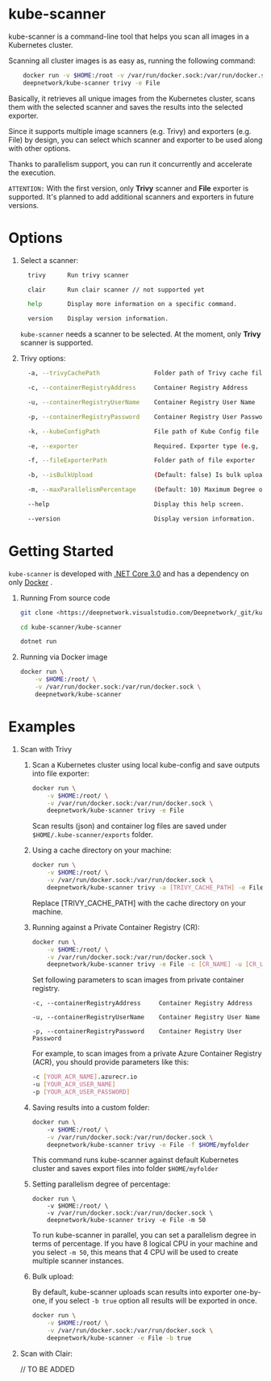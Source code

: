 # kube-scanner

kube-scanner is a command-line tool that helps you scan all images in a Kubernetes cluster.

Scanning all cluster images is as easy as, running the following command:

```bash
    docker run -v $HOME:/root -v /var/run/docker.sock:/var/run/docker.sock \
    deepnetwork/kube-scanner trivy -e File
```

Basically, it retrieves all unique images from the Kubernetes cluster, scans them with the selected scanner and saves the results into the selected exporter.

Since it supports multiple image scanners (e.g. Trivy) and exporters (e.g. File) by design, 
you can select which scanner and exporter to be used along with other options.

Thanks to parallelism support, you can run it concurrently and accelerate the execution.

`ATTENTION:` With the first version, only **Trivy** scanner and **File** exporter is supported. It's planned to add additional
scanners and exporters in future versions.

# Options

1. Select a scanner:
    ```bash
      trivy      Run trivy scanner
    
      clair      Run clair scanner // not supported yet
    
      help       Display more information on a specific command.
    
      version    Display version information.
    
    ```

    `kube-scanner` needs a scanner to be selected. At the moment, only **Trivy** scanner is supported. 

2. Trivy options:
    ```bash
      -a, --trivyCachePath               Folder path of Trivy cache files
    
      -c, --containerRegistryAddress     Container Registry Address
    
      -u, --containerRegistryUserName    Container Registry User Name
    
      -p, --containerRegistryPassword    Container Registry User Password
    
      -k, --kubeConfigPath               File path of Kube Config file
    
      -e, --exporter                     Required. Exporter type (e.g, File)
    
      -f, --fileExporterPath             Folder path of file exporter
    
      -b, --isBulkUpload                 (Default: false) Is bulk upload
    
      -m, --maxParallelismPercentage     (Default: 10) Maximum Degree of Parallelism in Percentage
    
      --help                             Display this help screen.
    
      --version                          Display version information.
    ```

# Getting Started

   `kube-scanner` is developed with [.NET Core 3.0](https://dotnet.microsoft.com/download/dotnet-core/3.0) 
   and has a dependency on only [Docker](https://docs.docker.com/install/) . 

1.	Running From source code

    ```bash
    git clone <https://deepnetwork.visualstudio.com/Deepnetwork/_git/kube-scanner>
    
    cd kube-scanner/kube-scanner
    
    dotnet run
    ```

2. Running via Docker image

    ```bash
    docker run \
        -v $HOME:/root/ \
        -v /var/run/docker.sock:/var/run/docker.sock \
        deepnetwork/kube-scanner
    ```

# Examples

1. Scan with Trivy

    1. Scan a Kubernetes cluster using local kube-config and save outputs into file exporter: 
              
        ```bash
        docker run \
            -v $HOME:/root/ \
            -v /var/run/docker.sock:/var/run/docker.sock \
            deepnetwork/kube-scanner trivy -e File
        ```        
        Scan results (json) and container log files are saved under `$HOME/.kube-scanner/exports` folder.
        
    1. Using a cache directory on your machine:
    
        ```bash
        docker run \
            -v $HOME:/root/ \
            -v /var/run/docker.sock:/var/run/docker.sock \
            deepnetwork/kube-scanner trivy -a [TRIVY_CACHE_PATH] -e File
        ```
        
        Replace [TRIVY_CACHE_PATH] with the cache directory on your machine.

       
    1. Running against a Private Container Registry (CR):
    
        ```bash
        docker run \
            -v $HOME:/root/ \
            -v /var/run/docker.sock:/var/run/docker.sock \
            deepnetwork/kube-scanner trivy -e File -c [CR_NAME] -u [CR_USER] -p [CR_USER_PASSWORD]
        ```
        
        Set following parameters to scan images from private container registry.
        
        ```
        -c, --containerRegistryAddress     Container Registry Address
    
        -u, --containerRegistryUserName    Container Registry User Name
        
        -p, --containerRegistryPassword    Container Registry User Password
        ```
        
        For example, to scan images from a private Azure Container Registry (ACR), you should provide parameters like this:
        
        ```bash
        -c [YOUR_ACR_NAME].azurecr.io
        -u [YOUR_ACR_USER_NAME]
        -p [YOUR_ACR_USER_PASSWORD]
        ```
        
    1.  Saving results into a custom folder:

        ```bash
        docker run \         
            -v $HOME:/root/ \
            -v /var/run/docker.sock:/var/run/docker.sock \
            deepnetwork/kube-scanner trivy -e File -f $HOME/myfolder 
        ```  
    
        This command runs kube-scanner against default Kubernetes cluster and 
        saves export files into folder `$HOME/myfolder`
    
    1. Setting parallelism degree of percentage:
        
        ```    
        docker run \
            -v $HOME:/root/ \
            -v /var/run/docker.sock:/var/run/docker.sock \
            deepnetwork/kube-scanner trivy -e File -m 50
        ```       
        
        To run kube-scanner in parallel, you can set a parallelism degree in terms of percentage. 
        If you have 8 logical CPU in your machine and you select `-m 50`, this means that 4 CPU will be used 
        to create multiple scanner instances.
    
    1. Bulk upload:
    
       By default, kube-scanner uploads scan results into exporter one-by-one, if you select `-b
 true` option all results will be exported in once.
 
        ```bash
        docker run \
            -v $HOME:/root/ \
            -v /var/run/docker.sock:/var/run/docker.sock \
            deepnetwork/kube-scanner -e File -b true
        ```
        
1. Scan with Clair:

    // TO BE ADDED